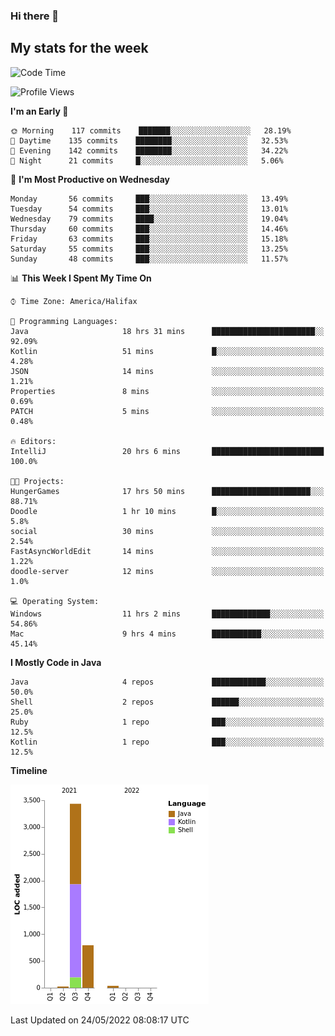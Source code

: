 ### Hi there 👋

## My stats for the week
<!--START_SECTION:waka-->
![Code Time](http://img.shields.io/badge/Code%20Time-222%20hrs%2022%20mins-blue)

![Profile Views](http://img.shields.io/badge/Profile%20Views-0-blue)

**I'm an Early 🐤** 

```text
🌞 Morning    117 commits    ███████░░░░░░░░░░░░░░░░░░   28.19% 
🌆 Daytime    135 commits    ████████░░░░░░░░░░░░░░░░░   32.53% 
🌃 Evening    142 commits    ████████░░░░░░░░░░░░░░░░░   34.22% 
🌙 Night      21 commits     █░░░░░░░░░░░░░░░░░░░░░░░░   5.06%

```
📅 **I'm Most Productive on Wednesday** 

```text
Monday       56 commits     ███░░░░░░░░░░░░░░░░░░░░░░   13.49% 
Tuesday      54 commits     ███░░░░░░░░░░░░░░░░░░░░░░   13.01% 
Wednesday    79 commits     ████░░░░░░░░░░░░░░░░░░░░░   19.04% 
Thursday     60 commits     ███░░░░░░░░░░░░░░░░░░░░░░   14.46% 
Friday       63 commits     ███░░░░░░░░░░░░░░░░░░░░░░   15.18% 
Saturday     55 commits     ███░░░░░░░░░░░░░░░░░░░░░░   13.25% 
Sunday       48 commits     ███░░░░░░░░░░░░░░░░░░░░░░   11.57%

```


📊 **This Week I Spent My Time On** 

```text
⌚︎ Time Zone: America/Halifax

💬 Programming Languages: 
Java                     18 hrs 31 mins      ███████████████████████░░   92.09% 
Kotlin                   51 mins             █░░░░░░░░░░░░░░░░░░░░░░░░   4.28% 
JSON                     14 mins             ░░░░░░░░░░░░░░░░░░░░░░░░░   1.21% 
Properties               8 mins              ░░░░░░░░░░░░░░░░░░░░░░░░░   0.69% 
PATCH                    5 mins              ░░░░░░░░░░░░░░░░░░░░░░░░░   0.48%

🔥 Editors: 
IntelliJ                 20 hrs 6 mins       █████████████████████████   100.0%

🐱‍💻 Projects: 
HungerGames              17 hrs 50 mins      ██████████████████████░░░   88.71% 
Doodle                   1 hr 10 mins        █░░░░░░░░░░░░░░░░░░░░░░░░   5.8% 
social                   30 mins             ░░░░░░░░░░░░░░░░░░░░░░░░░   2.54% 
FastAsyncWorldEdit       14 mins             ░░░░░░░░░░░░░░░░░░░░░░░░░   1.22% 
doodle-server            12 mins             ░░░░░░░░░░░░░░░░░░░░░░░░░   1.0%

💻 Operating System: 
Windows                  11 hrs 2 mins       █████████████░░░░░░░░░░░░   54.86% 
Mac                      9 hrs 4 mins        ███████████░░░░░░░░░░░░░░   45.14%

```

**I Mostly Code in Java** 

```text
Java                     4 repos             ████████████░░░░░░░░░░░░░   50.0% 
Shell                    2 repos             ██████░░░░░░░░░░░░░░░░░░░   25.0% 
Ruby                     1 repo              ███░░░░░░░░░░░░░░░░░░░░░░   12.5% 
Kotlin                   1 repo              ███░░░░░░░░░░░░░░░░░░░░░░   12.5%

```


**Timeline**

![Chart not found](https://raw.githubusercontent.com/lyndseyy/lyndseyy/main/charts/bar_graph.png) 


 Last Updated on 24/05/2022 08:08:17 UTC
<!--END_SECTION:waka-->